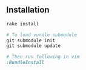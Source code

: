 ## Installation

```ruby
rake install

# To load vundle submodule
git submodule init
git submodule update

# Then run following in vim
:BundleInstall
```
